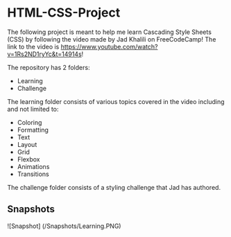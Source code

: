 # HTML-CSS-Project

The following project is meant to help me learn Cascading Style Sheets (CSS) by following the video made by Jad Khalili on FreeCodeCamp! The link to the video is https://www.youtube.com/watch?v=1Rs2ND1ryYc&t=14914s!

The repository has 2 folders:

- Learning
- Challenge

The learning folder consists of various topics covered in the video including and not limited to:

- Coloring
- Formatting
- Text
- Layout
- Grid
- Flexbox
- Animations
- Transitions

The challenge folder consists of a styling challenge that Jad has authored.

## Snapshots

![Snapshot] (/Snapshots/Learning.PNG)
